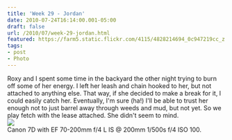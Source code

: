 ```yaml
---
title: 'Week 29 - Jordan'
date: 2010-07-24T16:14:00.001-05:00
draft: false
url: /2010/07/week-29-jordan.html
featured: https://farm5.static.flickr.com/4115/4828214694_0c947219cc_z.jpg
tags: 
- post
- Photo
---
```


Roxy and I spent some time in the backyard the other night trying to burn off some of her energy. I left her leash and chain hooked to her, but not attached to anything else. That way, if she decided to make a break for it, I could easily catch her. Eventually, I'm sure (ha!) I'll be able to trust her enough not to just barrel away through weeds and mud, but not yet. So we play fetch with the lease attached. She didn't seem to mind.  
[![](https://farm5.static.flickr.com/4115/4828214694_0c947219cc_z.jpg)](https://www.flickr.com/photos/jhofker/4828214694)  
Canon 7D with EF 70-200mm f/4 L IS @ 200mm 1/500s f/4 ISO 100.